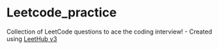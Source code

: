 # Leetcode_practice
Collection of LeetCode questions to ace the coding interview! - Created using [LeetHub v3](https://github.com/raphaelheinz/LeetHub-3.0)
